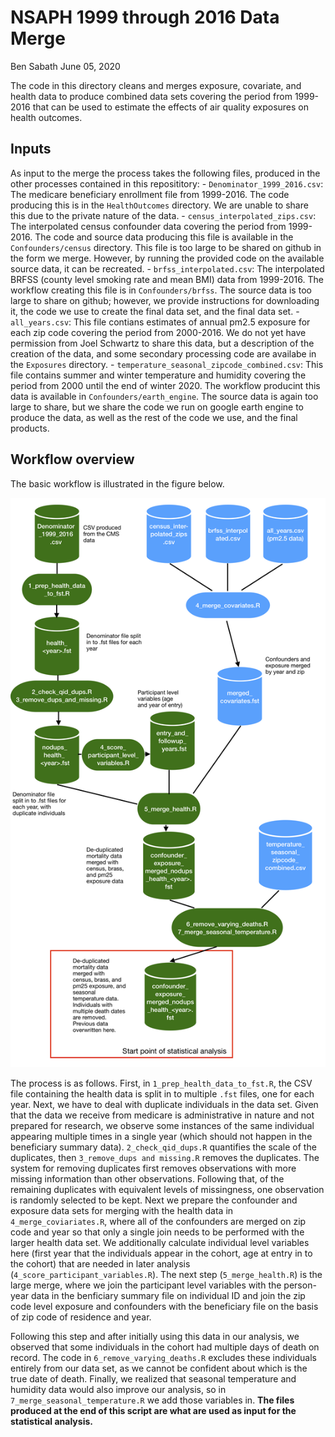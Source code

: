 NSAPH 1999 through 2016 Data Merge
================
Ben Sabath
June 05, 2020

The code in this directory cleans and merges exposure, covariate, and
health data to produce combined data sets covering the period from
1999-2016 that can be used to estimate the effects of air quality
exposures on health outcomes.

## Inputs

As input to the merge the process takes the following files, produced in
the other processes contained in this reposititory: -
`Denominator_1999_2016.csv`: The medicare beneficiary enrollment file
from 1999-2016. The code producing this is in the `HealthOutcomes`
directory. We are unable to share this due to the private nature of the
data. - `census_interpolated_zips.csv`: The interpolated census
confounder data covering the period from 1999-2016. The code and source
data producing this file is available in the `Confounders/census`
directory. This file is too large to be shared on github in the form we
merge. However, by running the provided code on the available source
data, it can be recreated. - `brfss_interpolated.csv`: The interpolated
BRFSS (county level smoking rate and mean BMI) data from 1999-2016. The
workflow creating this file is in `Confounders/brfss`. The source data
is too large to share on github; however, we provide instructions for
downloading it, the code we use to create the final data set, and the
final data set. - `all_years.csv`: This file contians estimates of
annual pm2.5 exposure for each zip code covering the period from
2000-2016. We do not yet have permission from Joel Schwartz to share
this data, but a description of the creation of the data, and some
secondary processing code are availabe in the `Exposures` directory. -
`temperature_seasonal_zipcode_combined.csv`: This file contains summer
and winter temperature and humidity covering the period from 2000 until
the end of winter 2020. The workflow producint this data is available in
`Confounders/earth_engine`. The source data is again too large to share,
but we share the code we run on google earth engine to produce the data,
as well as the rest of the code we use, and the final products.

## Workflow overview

The basic workflow is illustrated in the figure below.

![](./doc/merge_worflow.png)

The process is as follows. First, in `1_prep_health_data_to_fst.R`, the
CSV file containing the health data is split in to multiple `.fst`
files, one for each year. Next, we have to deal with duplicate
individuals in the data set. Given that the data we receive from
medicare is administrative in nature and not prepared for research, we
observe some instances of the same individual appearing multiple times
in a single year (which should not happen in the beneficiary summary
data). `2_check_qid_dups.R` quantifies the scale of the duplicates, then
`3_remove_dups and missing.R` removes the duplicates. The system for
removing duplicates first removes observations with more missing
information than other observations. Following that, of the remaining
duplicates with equivalent levels of missingness, one observation is
randomly selected to be kept. Next we prepare the confounder and
exposure data sets for merging with the health data in
`4_merge_coviariates.R`, where all of the confounders are merged on zip
code and year so that only a single join needs to be performed with the
larger health data set. We additionally calculate individual level
variables here (first year that the individuals appear in the cohort,
age at entry in to the cohort) that are needed in later analysis
(`4_score_participant_variables.R`). The next step (`5_merge_health.R`)
is the large merge, where we join the participant level variables with
the person-year data in the benficiary summary file on individual ID and
join the zip code level exposure and confounders with the beneficiary
file on the basis of zip code of residence and year.

Following this step and after initially using this data in our analysis,
we observed that some individuals in the cohort had multiple days of
death on record. The code in `6_remove_varying_deaths.R` excludes these
individuals entirely from our data set, as we cannot be confident about
which is the true date of death. Finally, we realized that seasonal
temperature and humidity data would also improve our analysis, so in
`7_merge_seasonal_temperature.R` we add those variables in. **The files
produced at the end of this script are what are used as input for the
statistical analysis.**

